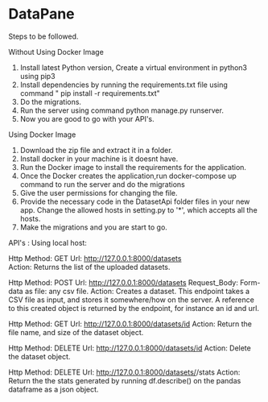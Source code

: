 # DataPane

Steps to be followed.

Without Using Docker Image

1. Install latest Python version, Create a virtual environment in python3 using pip3
2. Install dependencies by running the requirements.txt file using command " pip install -r requirements.txt"
3. Do the migrations.
4. Run the server using command python manage.py runserver.
5. Now you are good to go with your API's.



Using Docker Image
1. Download the zip file and extract it in a folder.
2. Install docker in your machine is it doesnt have.
3. Run the Docker image to install the requirements for the application.
4. Once the Docker creates the application,run docker-compose up command to run the server and do the migrations 
5. Give the user permissions for changing the file.
6. Provide the necessary code in the DatasetApi folder files in your new app. Change the allowed hosts in setting.py to '*', which accepts all the hosts.
7. Make the migrations and you are start to go.


API's :
Using local host:

Http Method: GET
Url: http://127.0.0.1:8000/datasets   
Action: Returns the list of the uploaded datasets.

Http Method: POST
Url: http://127.0.0.1:8000/datasets
Request_Body: Form-data as file: any csv file.
Action: Creates a dataset. This endpoint takes a CSV file as input, and stores it somewhere/how on the server. A reference to this created object is returned by the endpoint, for instance an id and url.

Http Method: GET
Url: http://127.0.0.1:8000/datasets/id
Action: Return the file name, and size of the dataset object.

Http Method: DELETE
Url: http://127.0.0.1:8000/datasets/id
Action: Delete the dataset object.

Http Method: DELETE
Url: http://127.0.0.1:8000/datasets/<id>/stats
Action: Return the the stats generated by running df.describe() on the pandas dataframe as a json object.
